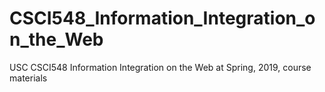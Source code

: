 # CSCI548_Information_Integration_on_the_Web
USC CSCI548 Information Integration on the Web at Spring, 2019, course materials
